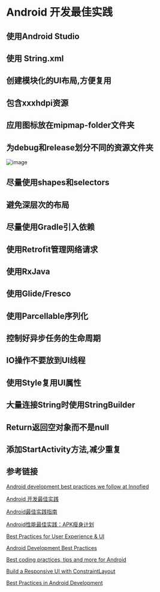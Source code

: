 # Android 开发最佳实践

## 使用Android Studio

## 使用 String.xml

## 创建模块化的UI布局,方便复用

## 包含xxxhdpi资源

## 应用图标放在mipmap-folder文件夹

## 为debug和release划分不同的资源文件夹

![image](https://ds1hty5qgiz73.cloudfront.net/wp-content/uploads/2015/08/file_structure1.jpg)

## 尽量使用shapes和selectors

## 避免深层次的布局

## 尽量使用Gradle引入依赖

## 使用Retrofit管理网络请求

## 使用RxJava

## 使用Glide/Fresco

## 使用Parcellable序列化

## 控制好异步任务的生命周期

## IO操作不要放到UI线程

## 使用Style复用UI属性

## 大量连接String时使用StringBuilder

## Return返回空对象而不是null

## 添加StartActivity方法,减少重复

## 参考链接

[Android development best practices we follow at Innofied](https://www.innofied.com/13-android-development-best-practices/)

[Android 开发最佳实践](https://github.com/futurice/android-best-practices/blob/master/translations/Chinese/README.cn.md)

[Android最佳实践指南](https://www.jianshu.com/p/613d28a3c8a0)

[Android性能最佳实践：APK瘦身计划](https://zhuanlan.zhihu.com/p/49539736)

[Best Practices for User Experience & UI](https://stuff.mit.edu/afs/sipb/project/android/docs/training/best-ux.html)

[Android Development Best Practices](https://blog.mindorks.com/android-development-best-practices-83c94b027fd3)

[Best coding practices, tips and more for Android
](https://medium.com/mindorks/best-coding-practices-tips-and-more-for-android-4ec03c7eeb2c)

[Build a Responsive UI with ConstraintLayout](https://developer.android.com/training/constraint-layout/)

[Best Practices in Android Development](https://auth0.com/blog/best-practices-in-android-development/)